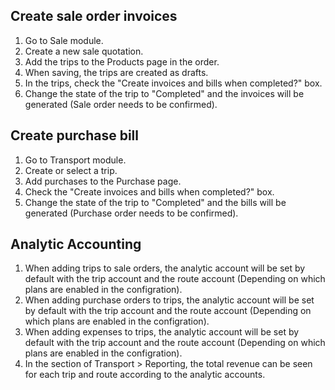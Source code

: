 ## Create sale order invoices

1. Go to Sale module.
2. Create a new sale quotation.
3. Add the trips to the Products page in the order.
4. When saving, the trips are created as drafts.
5. In the trips, check the "Create invoices and bills when completed?" box.
6. Change the state of the trip to "Completed" and the invoices will be generated (Sale order needs to be confirmed).

## Create purchase bill

1. Go to Transport module.
2. Create or select a trip.
3. Add purchases to the Purchase page.
4. Check the "Create invoices and bills when completed?" box.
5. Change the state of the trip to "Completed" and the bills will be generated (Purchase order needs to be confirmed).

## Analytic Accounting

1. When adding trips to sale orders, the analytic account will be set by default with the trip account and the route
   account (Depending on which plans are enabled in the configration).
2. When adding purchase orders to trips, the analytic account will be set by default with the trip account and the route
   account (Depending on which plans are enabled in the configration).
3. When adding expenses to trips, the analytic account will be set by default with the trip account and the route
   account (Depending on which plans are enabled in the configration).
4. In the section of Transport > Reporting, the total revenue can be seen for each trip and route according to the
   analytic accounts.
